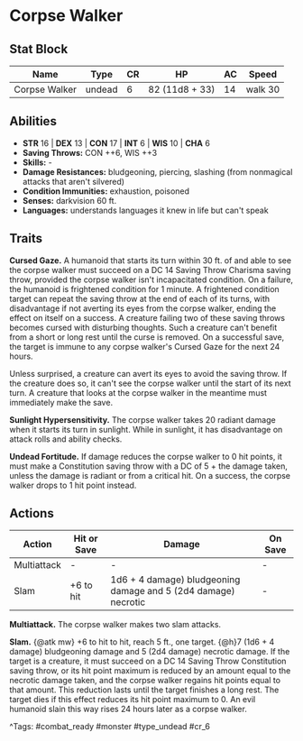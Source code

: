 # Corpse Walker

## Stat Block

| Name | Type | CR | HP | AC | Speed |
|------|------|----|----|----|-------|
| Corpse Walker | undead | 6 | 82 (11d8 + 33) | 14 | walk 30 |

## Abilities

- **STR** 16 | **DEX** 13 | **CON** 17 | **INT** 6 | **WIS** 10 | **CHA** 6
- **Saving Throws:** CON ++6, WIS ++3  
- **Skills:** -  
- **Damage Resistances:** bludgeoning, piercing, slashing (from nonmagical attacks that aren't silvered)  
- **Condition Immunities:** exhaustion, poisoned  
- **Senses:** darkvision 60 ft.  
- **Languages:** understands languages it knew in life but can't speak

## Traits

**Cursed Gaze.** A humanoid that starts its turn within 30 ft. of and able to see the corpse walker must succeed on a DC 14 Saving Throw Charisma saving throw, provided the corpse walker isn't incapacitated condition. On a failure, the humanoid is frightened condition for 1 minute. A frightened condition target can repeat the saving throw at the end of each of its turns, with disadvantage if not averting its eyes from the corpse walker, ending the effect on itself on a success. A creature failing two of these saving throws becomes cursed with disturbing thoughts. Such a creature can't benefit from a short or long rest until the curse is removed. On a successful save, the target is immune to any corpse walker's Cursed Gaze for the next 24 hours.

Unless surprised, a creature can avert its eyes to avoid the saving throw. If the creature does so, it can't see the corpse walker until the start of its next turn. A creature that looks at the corpse walker in the meantime must immediately make the save.

**Sunlight Hypersensitivity.** The corpse walker takes 20 radiant damage when it starts its turn in sunlight. While in sunlight, it has disadvantage on attack rolls and ability checks.

**Undead Fortitude.** If damage reduces the corpse walker to 0 hit points, it must make a Constitution saving throw with a DC of 5 + the damage taken, unless the damage is radiant or from a critical hit. On a success, the corpse walker drops to 1 hit point instead.


## Actions

| Action | Hit or Save | Damage | On Save |
|--------|--------------|--------|----------|
| Multiattack | - | - | - |
| Slam | +6 to hit | 1d6 + 4 damage) bludgeoning damage and 5 (2d4 damage) necrotic | - |

**Multiattack.** The corpse walker makes two slam attacks.

**Slam.** {@atk mw} +6 to hit to hit, reach 5 ft., one target. {@h}7 (1d6 + 4 damage) bludgeoning damage and 5 (2d4 damage) necrotic damage. If the target is a creature, it must succeed on a DC 14 Saving Throw Constitution saving throw, or its hit point maximum is reduced by an amount equal to the necrotic damage taken, and the corpse walker regains hit points equal to that amount. This reduction lasts until the target finishes a long rest. The target dies if this effect reduces its hit point maximum to 0. An evil humanoid slain this way rises 24 hours later as a corpse walker.


^Tags: #combat_ready #monster #type_undead #cr_6